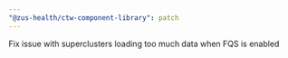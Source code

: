 ```yaml
---
"@zus-health/ctw-component-library": patch
---
```


Fix issue with superclusters loading too much data when FQS is enabled

